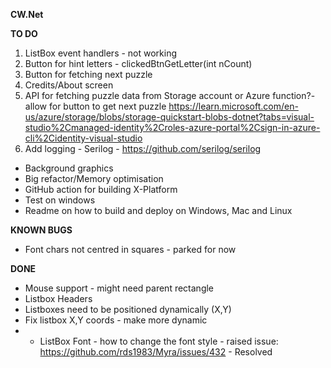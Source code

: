 ﻿**CW.Net**

**TO DO**
1. ListBox event handlers - not working
2. Button for hint letters - clickedBtnGetLetter(int nCount)
3. Button for fetching next puzzle 
4. Credits/About screen 
5. API for fetching puzzle data from Storage account or Azure function?- allow for button to get next puzzle 
https://learn.microsoft.com/en-us/azure/storage/blobs/storage-quickstart-blobs-dotnet?tabs=visual-studio%2Cmanaged-identity%2Croles-azure-portal%2Csign-in-azure-cli%2Cidentity-visual-studio
6. Add logging - Serilog - https://github.com/serilog/serilog

* Background graphics 
* Big refactor/Memory optimisation
* GitHub action for building X-Platform
* Test on windows
* Readme on how to build and deploy on Windows, Mac and Linux

**KNOWN BUGS**
* Font chars not centred in squares - parked for now


**DONE**
* Mouse support - might need parent rectangle
* Listbox Headers 
* Listboxes need to be positioned dynamically (X,Y)
* Fix listbox X,Y coords - make more dynamic
* * ListBox Font - how to change the font style - raised issue: https://github.com/rds1983/Myra/issues/432 - Resolved